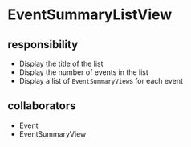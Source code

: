 # EventSummaryListView
## responsibility
- Display the title of the list
- Display the number of events in the list
- Display a list of `EventSummaryView`s for each event
## collaborators
- Event
- EventSummaryView
